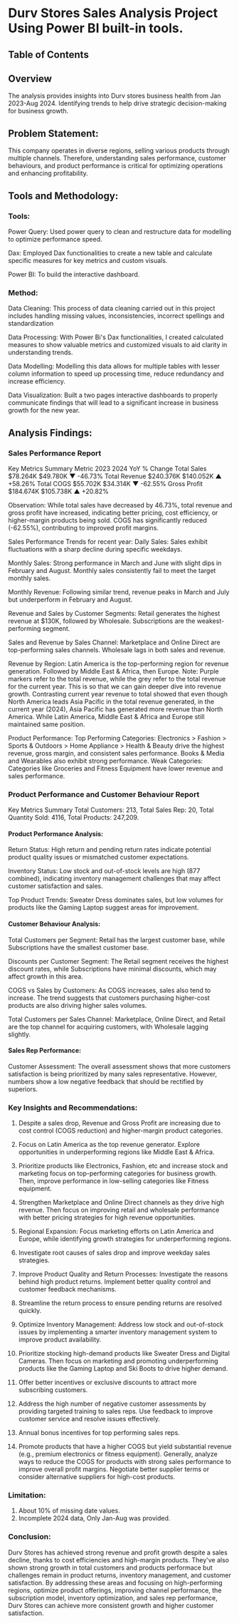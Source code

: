 # Durv Stores Sales Analysis Project Using Power BI built-in tools.

## Table of Contents


## Overview

The analysis provides insights into Durv stores business health from Jan 2023-Aug 2024. Identifying trends to help drive strategic decision-making for business growth.

## Problem Statement:
This company operates in diverse regions, selling various products through multiple channels. Therefore, understanding sales performance, customer behaviours, and product performance is critical for optimizing operations and enhancing profitability.

## Tools and Methodology:

### Tools: 
Power Query: Used power query to clean and restructure data for modelling to optimize performance speed.

Dax: Employed Dax functionalities to create a new table and calculate specific measures for key metrics and custom visuals.

Power BI: To build the interactive dashboard.

### Method:
Data Cleaning: This process of data cleaning carried out in this project includes handling missing values, inconsistencies, incorrect spellings and  standardization

Data Processing: With Power Bi's Dax functionalities, I created calculated measures to show valuable metrics and customized visuals to aid clarity in understanding trends.

Data Modelling: Modelling this data allows for multiple tables with lesser column information to speed up processing time, reduce redundancy and increase efficiency.

Data Visualization: Built a two pages interactive dashboards to properly communicate findings that will lead to a significant increase in business growth for the new year.


## Analysis Findings:

### Sales Performance Report

Key Metrics Summary
Metric	        2023	        2024	        YoY % Change
Total Sales	$78.264K	$49.780K	▼ -46.73%
Total Revenue	$240.376K	$140.052K	▲ +58.26%
Total COGS	$55.702K	$34.314K	▼ -62.55%
Gross Profit	$184.674K	$105.738K	▲ +20.82%

Observation: While total sales have decreased by 46.73%, total revenue and gross profit have increased, indicating better pricing, cost efficiency, or higher-margin products being sold.
COGS has significantly reduced (-62.55%), contributing to improved profit margins.

Sales Performance Trends for recent year:
Daily Sales: Sales exhibit fluctuations with a sharp decline during specific weekdays.

Monthly Sales: Strong performance in March and June with slight dips in February and August.
Monthly sales consistently fail to meet the target monthly sales.

Monthly Revenue: Following similar trend, revenue peaks in March and July but underperform in February and August.

Revenue and Sales by Customer Segments: Retail generates the highest revenue at $130K, followed by Wholesale. Subscriptions are the weakest-performing segment.

Sales and Revenue by Sales Channel: Marketplace and Online Direct are top-performing sales channels. Wholesale lags in both sales and revenue.

Revenue by Region: Latin America is the top-performing region for revenue generation. Followed by Middle East & Africa, then Europe.
Note: Purple markers refer to the total revenue, while the grey refer to the total revenue for the current year.
This is so that we can gain deeper dive into revenue growth. Contrasting current year revenue to total showed that even though North America leads Asia Pacific in the total revenue generated, in the current year (2024), Asia Pacific has generated more revenue than North America.
While Latin America, Middle East & Africa and Europe still maintained same position.

Product Performance:
Top Performing Categories:
Electronics > Fashion > Sports & Outdoors > Home Appliance > Health & Beauty drive the highest revenue, gross margin, and consistent sales performance.
Books & Media and Wearables also exhibit strong performance.
Weak Categories:
Categories like Groceries and Fitness Equipment have lower revenue and sales performance.


### Product Performance and Customer Behaviour Report

Key Metrics Summary
Total Customers: 213, Total Sales Rep: 20, Total Quantity Sold: 4116, Total Products: 247,209. 


#### Product Performance Analysis:

Return Status: High return and pending return rates indicate potential product quality issues or mismatched customer expectations.

Inventory Status: Low stock and out-of-stock levels are high (877 combined), indicating inventory management challenges that may affect customer satisfaction and sales.

Top Product Trends: Sweater Dress dominates sales, but low volumes for products like the Gaming Laptop suggest areas for improvement.

#### Customer Behaviour Analysis:

Total Customers per Segment: Retail has the largest customer base, while Subscriptions have the smallest customer base.

Discounts per Customer Segment: The Retail segment receives the highest discount rates, while Subscriptions have minimal discounts, which may affect growth in this area.

COGS vs Sales by Customers: As COGS increases, sales also tend to increase. The trend suggests that customers purchasing higher-cost products are also driving higher sales volumes.

Total Customers per Sales Channel: Marketplace, Online Direct, and Retail are the top channel for acquiring customers, with Wholesale lagging slightly.

#### Sales Rep Performance: 

Customer Assessment: The overall assessment shows that more customers satisfaction is being prioritized by many sales representative. However, numbers show a low negative feedback that should be rectified by superiors.


### Key Insights and Recommendations: 

1. Despite a sales drop, Revenue and Gross Profit are increasing due to cost control (COGS reduction) and higher-margin product categories.

2. Focus on Latin America as the top revenue generator. Explore opportunities in underperforming regions like Middle East & Africa.

3. Prioritize products like Electronics, Fashion, etc and increase stock and marketing focus on top-performing categories for business growth. Then, improve performance in low-selling categories like Fitness equipment.

4. Strengthen Marketplace and Online Direct channels as they drive high revenue. Then focus on improving retail and wholesale performance with better pricing strategies for high revenue opportunities.

5. Regional Expansion: Focus marketing efforts on Latin America and Europe, while identifying growth strategies for underperforming regions.

6. Investigate root causes of sales drop and improve weekday sales strategies.

7. Improve Product Quality and Return Processes: Investigate the reasons behind high product returns. Implement better quality control and customer feedback mechanisms.

8. Streamline the return process to ensure pending returns are resolved quickly.

9. Optimize Inventory Management: Address low stock and out-of-stock issues by implementing a smarter inventory management system to improve product availability.

10. Prioritize stocking high-demand products like Sweater Dress and Digital Cameras. Then focus on marketing and promoting underperforming products like the Gaming Laptop and Ski Boots to drive higher demand.

11. Offer better incentives or exclusive discounts to attract more subscribing customers.

12. Address the high number of negative customer assessments by providing targeted training to sales reps. Use feedback to improve customer service and resolve issues effectively.

13. Annual bonus incentives for top performing sales reps. 

14. Promote products that have a higher COGS but yield substantial revenue (e.g., premium electronics or fitness equipment).
Generally, analyze ways to reduce the COGS for products with strong sales performance to improve overall profit margins.
Negotiate better supplier terms or consider alternative suppliers for high-cost products.

### Limitation:

1. About 10% of missing date values.
2. Incomplete 2024 data, Only Jan-Aug was provided.


### Conclusion:
Durv Stores has achieved strong revenue and profit growth despite a sales decline, thanks to cost efficiencies and high-margin products. They've also shown strong growth in total customers and products performace but challenges remain in product returns, inventory management, and customer satisfaction. By addressing these areas and focusing on high-performing regions, optimize product offerings, improving channel performance, the subscription model, inventory optimization, and sales rep performance, Durv Stores can achieve more consistent growth and higher customer satisfaction.
